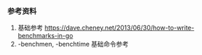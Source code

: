 



### 参考资料
1. 基础参考 https://dave.cheney.net/2013/06/30/how-to-write-benchmarks-in-go 
2. -benchmen, -benchtime 基础命令参考 
